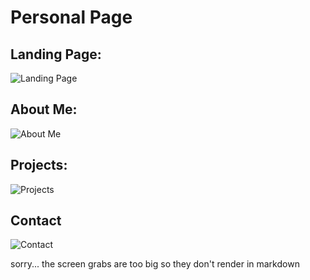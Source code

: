 # Personal Page

## Landing Page:

![Landing Page](http://i.imgur.com/y2tGbri.png)

##  About Me:

![About Me](http://i.imgur.com/dPBcx5O.png)

## Projects:

![Projects](http://i.imgur.com/KNXtXgP.png)

## Contact

![Contact](http://i.imgur.com/tynn2Uf.png)

sorry... the screen grabs are too big so they don't render in markdown
